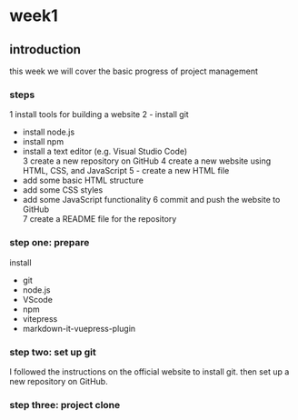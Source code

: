 # week1
## introduction
this week we will cover the basic progress of project management
### steps
1 install tools for building a website
2   - install git
  - install node.js
  - install npm
  - install a text editor (e.g. Visual Studio Code)    
3 create a new repository on GitHub
4 create a new website using HTML, CSS, and JavaScript
5   - create a new HTML file
  - add some basic HTML structure   
  - add some CSS styles
  - add some JavaScript functionality
6 commit and push the website to GitHub     
7 create a README file for the repository

### step one: prepare
install  
- git  
- node.js  
- VScode
- npm   
- vitepress 
- markdown-it-vuepress-plugin  

### step two: set up git
I followed the instructions on the official website to install git.
then set up a new repository on GitHub.

### step three: project clone

